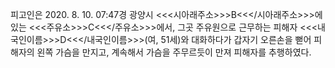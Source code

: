 피고인은 2020. 8. 10. 07:47경 광양시 <<<시아래주소>>>B<<</시아래주소>>>에 있는 <<<주유소>>>C<<</주유소>>>에서, 그곳 주유원으로 근무하는 피해자 <<<내국인이름>>>D<<</내국인이름>>>(여, 51세)와 대화하다가 갑자기 오른손을 뻗어 피해자의 왼쪽 가슴을 만지고, 계속해서 가슴을 주무르듯이 만져 피해자를 추행하였다.